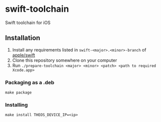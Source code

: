 # swift-toolchain

Swift toolchain for iOS

## Installation

1. Install any requirements listed in `swift-<major>.<minor>-branch` of [apple/swift](https://github.com/apple/swift)
2. Clone this repository somewhere on your computer
3. Run `./prepare-toolchain <major> <minor> <patch> <path to required Xcode.app>`

### Packaging as a .deb

    make package

### Installing

    make install THEOS_DEVICE_IP=<ip>
